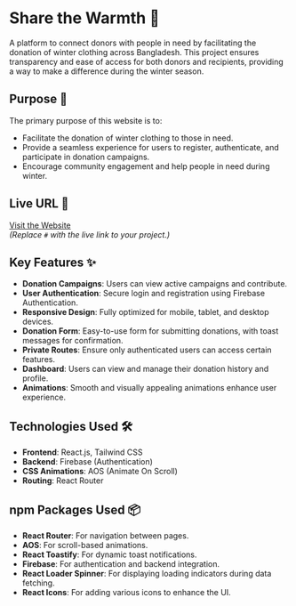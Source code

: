 # Share the Warmth 💙

A platform to connect donors with people in need by facilitating the donation of winter clothing across Bangladesh. This project ensures transparency and ease of access for both donors and recipients, providing a way to make a difference during the winter season.

## Purpose 🎯

The primary purpose of this website is to:
- Facilitate the donation of winter clothing to those in need.
- Provide a seamless experience for users to register, authenticate, and participate in donation campaigns.
- Encourage community engagement and help people in need during winter.

## Live URL 🔗

[Visit the Website](#)  
*(Replace `#` with the live link to your project.)*

## Key Features ✨

- **Donation Campaigns**: Users can view active campaigns and contribute.
- **User Authentication**: Secure login and registration using Firebase Authentication.
- **Responsive Design**: Fully optimized for mobile, tablet, and desktop devices.
- **Donation Form**: Easy-to-use form for submitting donations, with toast messages for confirmation.
- **Private Routes**: Ensure only authenticated users can access certain features.
- **Dashboard**: Users can view and manage their donation history and profile.
- **Animations**: Smooth and visually appealing animations enhance user experience.

## Technologies Used 🛠️

- **Frontend**: React.js, Tailwind CSS
- **Backend**: Firebase (Authentication)
- **CSS Animations**: AOS (Animate On Scroll)
- **Routing**: React Router

## npm Packages Used 📦  
- **React Router**: For navigation between pages.  
- **AOS**: For scroll-based animations.  
- **React Toastify**: For dynamic toast notifications.  
- **Firebase**: For authentication and backend integration.  
- **React Loader Spinner**: For displaying loading indicators during data fetching.  
- **React Icons**: For adding various icons to enhance the UI.  


